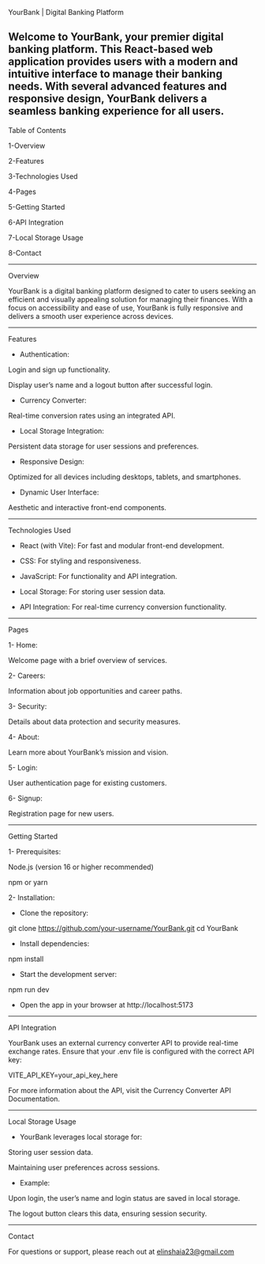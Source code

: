 YourBank | Digital Banking Platform

Welcome to YourBank, your premier digital banking platform. This React-based web application provides users with a modern and intuitive interface to manage their banking needs. With several advanced features and responsive design, YourBank delivers a seamless banking experience for all users.
------------------------------------------------------------------

Table of Contents

1-Overview

2-Features

3-Technologies Used

4-Pages

5-Getting Started

6-API Integration

7-Local Storage Usage

8-Contact

------------------------------------------------------------------

Overview

YourBank is a digital banking platform designed to cater to users seeking an efficient and visually appealing solution for managing their finances. With a focus on accessibility and ease of use, YourBank is fully responsive and delivers a smooth user experience across devices.

------------------------------------------------------------------

Features

- Authentication:

Login and sign up functionality.

Display user’s name and a logout button after successful login.

- Currency Converter:

Real-time conversion rates using an integrated API.

- Local Storage Integration:

Persistent data storage for user sessions and preferences.

- Responsive Design:

Optimized for all devices including desktops, tablets, and smartphones.

- Dynamic User Interface:

Aesthetic and interactive front-end components.

------------------------------------------------------------------

Technologies Used

- React (with Vite): For fast and modular front-end development.

- CSS: For styling and responsiveness.

- JavaScript: For functionality and API integration.

- Local Storage: For storing user session data.

- API Integration: For real-time currency conversion functionality.

------------------------------------------------------------------

Pages

1- Home:

Welcome page with a brief overview of services.

2- Careers:

Information about job opportunities and career paths.

3- Security:

Details about data protection and security measures.

4- About:

Learn more about YourBank’s mission and vision.

5- Login:

User authentication page for existing customers.

6- Signup:

Registration page for new users.

------------------------------------------------------------------

Getting Started

1- Prerequisites:

Node.js (version 16 or higher recommended)

npm or yarn

2- Installation:

- Clone the repository:

git clone https://github.com/your-username/YourBank.git
cd YourBank

- Install dependencies:

npm install

- Start the development server:

npm run dev

- Open the app in your browser at http://localhost:5173

------------------------------------------------------------------

API Integration

YourBank uses an external currency converter API to provide real-time exchange rates. Ensure that your .env file is configured with the correct API key:

VITE_API_KEY=your_api_key_here

For more information about the API, visit the Currency Converter API Documentation.

------------------------------------------------------------------

Local Storage Usage

- YourBank leverages local storage for:

Storing user session data.

Maintaining user preferences across sessions.

- Example:

Upon login, the user’s name and login status are saved in local storage.

The logout button clears this data, ensuring session security.

------------------------------------------------------------------

Contact

For questions or support, please reach out at elinshaia23@gmail.com